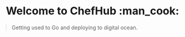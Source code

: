 <h1 align="center">Welcome to ChefHub :man_cook:</h1>

> Getting used to Go and deploying to digital ocean.
